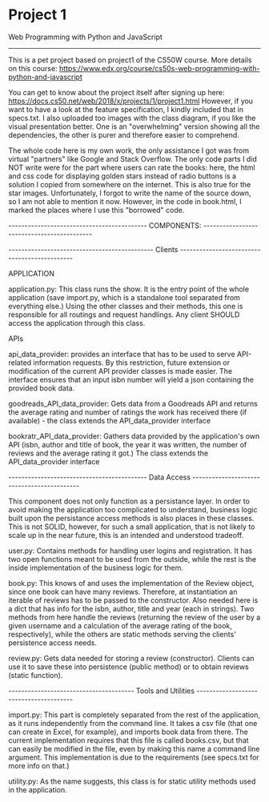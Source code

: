 # Project 1

Web Programming with Python and JavaScript

------------------------------------------

This is a pet project based on project1 of the CS50W course. More details on this course: 
https://www.edx.org/course/cs50s-web-programming-with-python-and-javascript

You can get to know about the project itself after signing up here: 
https://docs.cs50.net/web/2018/x/projects/1/project1.html
However, if you want to have a look at the feature specification, I kindly included that in specs.txt.
I also uploaded too images with the class diagram, if you like the visual presentation better. One
is an "overwhelming" version showing all the dependencies, the other is purer and therefore easier 
to comprehend.

The whole code here is my own work, the only assistance I got was from virtual "partners" like 
Google and Stack Overflow. The only code parts I did NOT write were for the part where users can 
rate the books: here, the html and css code for displaying golden stars instead of radio buttons is
a solution I copied from somewhere on the internet. This is also true for the star images. 
Unfortunately, I forgot to write the name of the source down, so I am not able to mention it now. 
However, in the code in book.html, I marked the places where I use this "borrowed" code.

------------------------------------------- COMPONENTS: -------------------------------------------

--------------------------------------------- Clients ---------------------------------------------

APPLICATION 

application.py:
This class runs the show. It is the entry point of the whole application (save import.py, which is 
a standalone tool separated from everything else.) Using the other classes and their methods, this
one is responsible for all routings and request handlings. Any client SHOULD access the application
through this class.

APIs

api_data_provider: 
provides an interface that has to be used to serve API-related information requests. By this
restriction, future extension or modification of the current API provider classes is made easier.
The interface ensures that an input isbn number will yield a json containing the provided book data.

goodreads_API_data_provider:
Gets data from a Goodreads API and returns the average rating and number of ratings the work has 
received there (if available) - the class extends the API_data_provider interface

bookratr_API_data_provider:
Gathers data provided by the application's own API (isbn, author and title of book, the year it was
written, the number of reviews and the average rating it got.) The class extends the 
API_data_provider interface


------------------------------------------- Data Access -------------------------------------------

This component does not only function as a persistance layer. In order to avoid making the 
application too complicated to understand, business logic built upon the persistance access methods
is also places in these classes. This is not SOLID, however, for such a small application, that is 
not likely to scale up in the near future, this is an intended and understood tradeoff.

user.py:
Contains methods for handling user logins and registration. It has two open functions meant to be
used from the outside, while the rest is the inside implementation of the business logic for them.

book.py:
This knows of and uses the implementation of the Review object, since one book can have many 
reviews. Therefore, at instantiation an iterable of reviews has to be passed to the constructor.
Also needed here is a dict that has info for the isbn, author, title and year (each in strings).
Two methods from here handle the reviews (returning the review of the user by a given username and
a calculation of the average rating of the book, respectively), while the others are static methods
serving the clients' persistence access needs.

review.py:
Gets data needed for storing a review (constructor). Clients can use it to save these into 
persistence (public method) or to obtain reviews (static function).

--------------------------------------- Tools and Utilities ---------------------------------------

import.py:
This part is completely separated from the rest of the application, as it runs independently from
the command line. It takes a csv file (that one can create in Excel, for example), and imports book
data from there. The current implementation requires that this file is called books.csv, but that 
can easily be modified in the file, even by making this name a command line argument. This 
implementation is due to the requirements (see specs.txt for more info on that.)

utility.py:
As the name suggests, this class is for static utility methods used in the application.